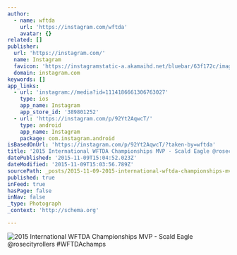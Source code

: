 ```yaml
---
author:
  - name: wftda
    url: 'https://instagram.com/wftda'
    avatar: {}
related: []
publisher:
  url: 'https://instagram.com/'
  name: Instagram
  favicon: 'https://instagramstatic-a.akamaihd.net/bluebar/63f172c/images/ico/favicon.ico'
  domain: instagram.com
keywords: []
app_links:
  - url: 'instagram://media?id=1114186661306763027'
    type: ios
    app_name: Instagram
    app_store_id: '389801252'
  - url: 'https://instagram.com/p/92Yt2AqwcT/'
    type: android
    app_name: Instagram
    package: com.instagram.android
isBasedOnUrl: 'https://instagram.com/p/92Yt2AqwcT/?taken-by=wftda'
title: '2015 International WFTDA Championships MVP - Scald Eagle @rosecityrollers #WFTDAchamps'
datePublished: '2015-11-09T15:04:52.023Z'
dateModified: '2015-11-09T15:03:56.789Z'
sourcePath: _posts/2015-11-09-2015-international-wftda-championships-mvp-scald-eagle-ro.md
published: true
inFeed: true
hasPage: false
inNav: false
_type: Photograph
_context: 'http://schema.org'

---
```

![2015 International WFTDA Championships MVP - Scald Eagle &commat;rosecityrollers &num;WFTDAchamps](https://scontent.cdninstagram.com/hphotos-xpf1/t51.2885-15/sh0.08/e35/p640x640/10953107_1496849817281810_1268898616_n.jpg)